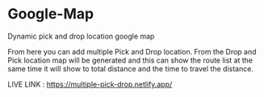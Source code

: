 # Google-Map
Dynamic pick and drop location google map

From here you can add multiple Pick and Drop location. From the Drop and Pick location map will be generated and this can show the route list at the same time it will show to total distance and the time to travel the distance.

LIVE LINK : https://multiple-pick-drop.netlify.app/




 


